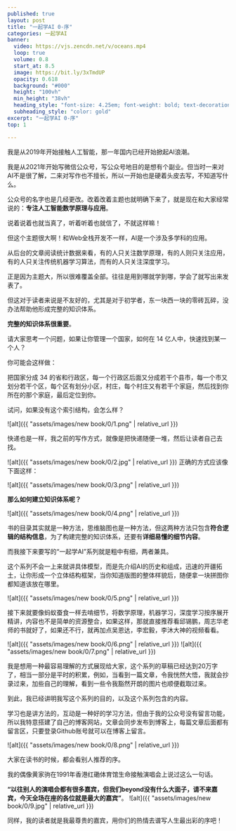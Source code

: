 ```yaml
---
published: true
layout: post
title: "一起学AI 0-序"
categories: 一起学AI
banner:
  video: https://vjs.zencdn.net/v/oceans.mp4
  loop: true
  volume: 0.8
  start_at: 8.5
  image: https://bit.ly/3xTmdUP
  opacity: 0.618
  background: "#000"
  height: "100vh"
  min_height: "38vh"
  heading_style: "font-size: 4.25em; font-weight: bold; text-decoration: underline"
  subheading_style: "color: gold"
excerpt: "一起学AI 0-序"
top: 1

---
```


我是从2019年开始接触人工智能，那一年国内已经开始掀起AI浪潮。

我是从2021年开始写微信公众号，写公众号地目的是想有个副业。但当时一来对AI不是很了解，二来对写作也不擅长，所以一开始也是硬着头皮去写，不知道写什么。

公众号的名字也是几经更改。改着改着主题也就明确下来了，就是现在和大家经常说的：**专注人工智能数学原理与应用**。

说着说着也就当真了，听着听着也就信了，不就这样嘛！

但这个主题很大啊！和Web全栈开发不一样，AI是一个涉及多学科的应用。

从后台的文章阅读统计数据来看，有的人只关注数学原理，有的人则只关注应用，有的人只关注传统机器学习算法，而有的人只关注深度学习。

正是因为主题大，所以很难覆盖全部。往往是用到哪就学到哪，学会了就写出来发表了。

但这对于读者来说是不友好的，尤其是对于初学者，东一块西一块的零砖瓦碎，没办法帮助他形成完整的知识体系。

**完整的知识体系很重要**。

请大家思考一个问题，如果让你管理一个国家，如何在 14 亿人中，快速找到某一个人？

你可能会这样做：

把国家分成 34 的省和行政区，每一个行政区后面又分成若干个县市，每一个市又划分若干个区，每个区有划分小区，村庄，每个村庄又有若干个家庭，然后找到你所在的那个家庭，最后定位到你。

试问，如果没有这个索引结构，会怎么样？

![alt]({{ "assets/images/new book/0/1.png" | relative_url }})

快递也是一样，我之前的写作方式，就像是把快递随便一堆，然后让读者自己去找。

![alt]({{ "assets/images/new book/0/2.jpg" | relative_url }})
正确的方式应该像下面这样​：

![alt]({{ "assets/images/new book/0/3.png" | relative_url }})

**那么如何建立知识体系呢？**

![alt]({{ "assets/images/new book/0/4.png" | relative_url }})

书的目录其实就是一种方法，思维脑图也是一种方法，但这两种方法只包含**符合逻辑的结构信息**，为了构建完整的知识体系，还要有**详细易懂的细节内容**。

而我接下来要写的“一起学AI”系列就是粗中有细，两者兼具。

这个系列不会一上来就讲具体模型，而是先介绍AI的历史和组成，迅速的开疆拓土，让你形成一个立体结构框架，当你知道版图的整体样貌后，随便拿一块拼图你都知道该放在哪里。

![alt]({{ "assets/images/new book/0/5.png" | relative_url }})

接下来就要像蚂蚁蚕食一样去啃细节，将数学原理，机器学习，深度学习按序展开精讲，内容也不是简单的资源整合，如果这样，那就直接推荐看邱锡鹏，周志华老师的书就好了，如果还不行，就再加点吴恩达，李宏毅，李沐大神的视频看看。

![alt]({{ "assets/images/new book/0/6.png" | relative_url }})
![alt]({{ "assets/images/new book/0/7.png" | relative_url }})


我是想用一种最容易理解的方式展现给大家，这个系列的草稿已经达到20万字了，相当一部分是平时的积累，例如，当看到一篇文章，令我恍然大悟，我就会抄录过来，加些自己的理解，看到一些令我豁然开朗的图片也顺便截取过来。

到此，我已经讲明我写这个系列的目的，以及这个系列包含的内容。

学习也是讲方法的，互动是一种好的学习方法，但由于我的公众号没有留言功能，所以我特意搭建了自己的博客网站，文章会同步发布到博客上，每篇文章后面都有留言区，只要登录Github账号就可以在博客上留言。

![alt]({{ "assets/images/new book/0/8.png" | relative_url }})


大家在读书的时候，都会看别人推荐的序。

我的偶像黄家驹在1991年香港红磡体育馆生命接触演唱会上说过这么一句话。

**“以往别人的演唱会都有很多嘉宾，但我们beyond没有什么大面子，请不来嘉宾，今天全场在座的各位就是最大的嘉宾”**。
![alt]({{ "assets/images/new book/0/9.jpg" | relative_url }})

同样，我的读者就是我最尊贵的嘉宾，用你们的热情去谱写人生最出彩的序吧！